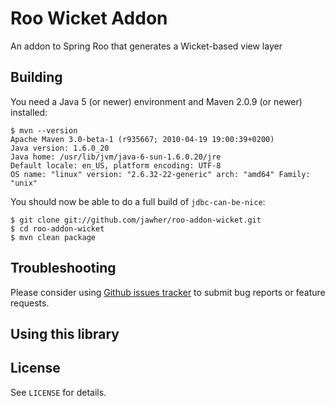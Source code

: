 Roo Wicket Addon
=======================

An addon to Spring Roo that generates a Wicket-based view layer

Building
--------

You need a Java 5 (or newer) environment and Maven 2.0.9 (or newer) installed:

    $ mvn --version
    Apache Maven 3.0-beta-1 (r935667; 2010-04-19 19:00:39+0200)
    Java version: 1.6.0_20
    Java home: /usr/lib/jvm/java-6-sun-1.6.0.20/jre
    Default locale: en_US, platform encoding: UTF-8
    OS name: "linux" version: "2.6.32-22-generic" arch: "amd64" Family: "unix"


You should now be able to do a full build of `jdbc-can-be-nice`:

    $ git clone git://github.com/jawher/roo-addon-wicket.git
    $ cd roo-addon-wicket
    $ mvn clean package



Troubleshooting
---------------

Please consider using [Github issues tracker](http://github.com/jawher/roo-addon-wicket/issues) to submit bug reports or feature requests.


Using this library
------------------


License
-------

See `LICENSE` for details.
